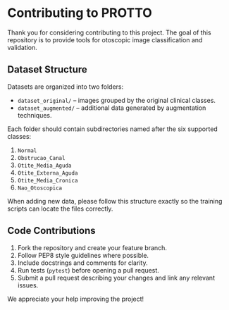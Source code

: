 # Contributing to PROTTO

Thank you for considering contributing to this project. The goal of this repository is to provide tools for otoscopic image classification and validation.

## Dataset Structure

Datasets are organized into two folders:

- `dataset_original/` – images grouped by the original clinical classes.
- `dataset_augmented/` – additional data generated by augmentation techniques.

Each folder should contain subdirectories named after the six supported classes:

1. `Normal`
2. `Obstrucao_Canal`
3. `Otite_Media_Aguda`
4. `Otite_Externa_Aguda`
5. `Otite_Media_Cronica`
6. `Nao_Otoscopica`

When adding new data, please follow this structure exactly so the training scripts can locate the files correctly.

## Code Contributions

1. Fork the repository and create your feature branch.
2. Follow PEP8 style guidelines where possible.
3. Include docstrings and comments for clarity.
4. Run tests (`pytest`) before opening a pull request.
5. Submit a pull request describing your changes and link any relevant issues.

We appreciate your help improving the project!
